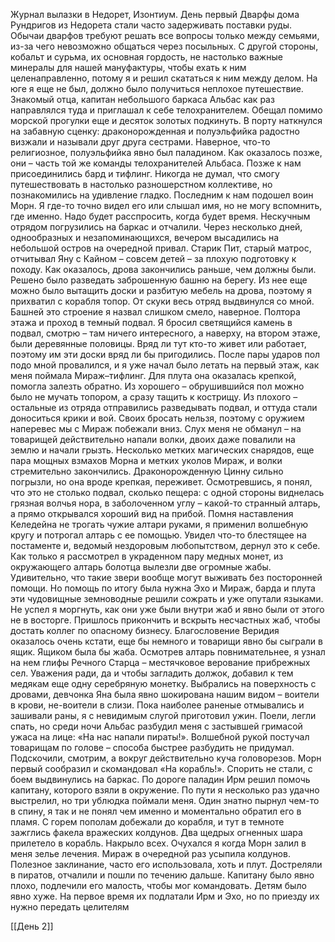 Журнал вылазки в Недорет, Изонтиум. День первый
Дварфы дома Рундригов из Недорета стали часто задерживать поставки руды. Обычаи дварфов требуют решать все вопросы только между семьями, из-за чего невозможно общаться через посыльных. С другой стороны, кобальт и сурьма, их основная гордость, не настолько важные минералы для нашей мануфактуры, чтобы ехать к ним целенаправленно, потому я и решил скататься к ним между делом. На юге я еще не был, должно было получиться неплохое путешествие. Знакомый отца, капитан небольшого баркаса Альбас как раз направлялся туда и приглашал к себе телохранителем. Обещал помимо морской прогулки еще и десяток золотых подкинуть. 
В порту наткнулся на забавную сценку: драконорожденная и полуэльфийка радостно визжали и называли друг друга сестрами. Наверное, что-то религиозное, полуэльфийка явно был паладином. Как оказалось позже, они – часть той же команды телохранителей Альбаса. Позже к нам присоединились бард и тифлинг. Никогда не думал, что смогу путешествовать в настолько разношерстном коллективе, но познакомились на удивление гладко. Последним к нам подошел воин Морн. Я где-то точно видел его или слышал имя, но не могу вспомнить, где именно. Надо будет расспросить, когда будет время. Нескучным отрядом погрузились на баркас и отчалили. Через несколько дней, однообразных и незапоминающихся, вечером высадились на небольшой остров на очередной привал. Старик Пит, старый матрос, отчитывал Яну с Кайном – совсем детей – за плохую подготовку к походу. Как оказалось, дрова закончились раньше, чем должны были. Решено было разведать заброшенную башню на берегу. Из нее еще можно было вытащить доски и разбитую мебель на дрова, поэтому я прихватил с корабля топор. От скуки весь отряд выдвинулся со мной. Башней это строение я назвал слишком смело, наверное. Полтора этажа и проход в темный подвал. Я бросил светящийся камень в подвал, смотрю – там ничего интересного, а наверху, на втором этаже, были деревянные половицы. Вряд ли тут кто-то живет или работает, поэтому им эти доски вряд ли бы пригодились. После пары ударов пол подо мной провалился, и я уже начал было летать на первый этаж, как меня поймала Мираж–тифлинг. Для плута она оказалась крепкой, помогла залезть обратно. Из хорошего – обрушившийся пол можно было не мучать топором, а сразу тащить к кострищу. Из плохого – остальные из отряда отправились разведывать подвал, и оттуда стали доноситься крики и вой. Своих бросать нельзя, поэтому с оружием наперевес мы с Мираж побежали вниз. Слух меня не обманул – на товарищей действительно напали волки, двоих даже повалили на землю и начали грызть. Несколько метких магических снарядов, еще пара мощных взмахов Морна и метких уколов Мираж, и волки стремительно закончились. Драконорожденную Цинну сильно погрызли, но она вроде крепкая, переживет. Осмотревшись, я понял, что это не столько подвал, сколько пещера: с одной стороны виднелась грязная волчья нора, в заболоченном углу – какой-то странный алтарь, а прямо открывался хороший вид на прибой. Помня наставления Келедейна не трогать чужие алтари руками, я применил волшебную кругу и потрогал алтарь с ее помощью. Увидел что-то блестящее на постаменте и, ведомый нездоровым любопытством, дернул это к себе. Как только я рассмотрел в украденном пару медных монет, из окружающего алтарь болотца вылезли две огромные жабы. Удивительно, что такие звери вообще могут выживать без посторонней помощи. Но помощь по итогу была нужна Эхо и Мираж, барда и плута эти чудовищные земноводные решили сожрать и уже опутали языками. Не успел я моргнуть, как они уже были внутри жаб и явно были от этого не в восторге. Пришлось прикончить и вскрыть несчастных жаб, чтобы достать коллег по опасному бизнесу. Благословение Веридия оказалось очень кстати, еще бы немного и товарищи явно бы сыграли в ящик. Ящиком была бы жаба. Осмотрев алтарь повнимательнее, я узнал на нем глифы Речного Старца – местячковое верование прибрежных сел. Уважения ради, да и чтобы загладить должок, добавил к тем медякам еще одну серебряную монетку.
Выбрались на поверхность с дровами, девчонка Яна была явно шокирована нашим видом – воители в крови, не-воители в слизи. Пока наиболее раненые отмывались и зашивали раны, я с невидимым слугой приготовил ужин. Поели, легли спать, но среди ночи Альбас разбудил меня с застывшей гримасой ужаса на лице: «На нас напали пираты!». Волшебной рукой постучал товарищам по голове – способа быстрее разбудить не придумал. Подскочили, смотрим, а вокруг действительно куча головорезов. Морн первый сообразил и скомандовал «На корабль!». Спорить не стали, с боем выдвинулись на баркас. По дороге паладин Ирм решил помочь капитану, которого взяли в окружение. По пути я несколько раз удачно выстрелил, но три ублюдка поймали меня. Один знатно пырнул чем-то в спину, я так и не понял чем именно и моментально обратил его в пламя. С горем пополам добежали до корабля, и тут в темноте зажглись факела вражеских колдунов. Два щедрых огненных шара прилетело в корабль. Накрыло всех. 
Очухался я когда Морн залил в меня зелье лечения. Мираж в очередной раз усыпила колдунов. Полезное заклинание, часто его использовала, хоть и плут. Достреляли в пиратов, отчалили и пошли по течению дальше. Капитану было явно плохо, подлечили его малость, чтобы мог командовать. Детям было явно хуже. На первое время их подлатали Ирм и Эхо, но по приезду их нужно передать целителям


[[День 2]]